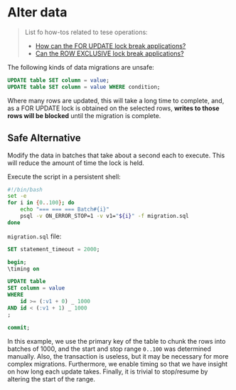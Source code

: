 # Alter data

> List fo how-tos related to tese operations:
>
> - [How can the FOR UPDATE lock break applications?](how_tos.md#how-can-the-for-update-lock-break-applications)
> - [Can the ROW EXCLUSIVE lock break applications?](how_tos.md#can-the-row-exclusive-lock-break-applications)

The following kinds of data migrations are unsafe:

```sql
UPDATE table SET column = value;
UPDATE table SET column = value WHERE condition;
```

Where many rows are updated, this will take a long time to complete, and, as a FOR UPDATE lock is obtained on the selected rows, **writes to those rows will be blocked** until the migration is complete.

## Safe Alternative

Modify the data in batches that take about a second each to execute. This will reduce the amount of time the lock is held.

Execute the script in a persistent shell:

```bash
#!/bin/bash
set -e
for i in {0..100}; do
    echo "=== === === Batch#{i}"
    psql -v ON_ERROR_STOP=1 -v v1="${i}" -f migration.sql
done
```

`migration.sql` file:

```sql
SET statement_timeout = 2000;

begin;
\timing on

UPDATE table
SET column = value
WHERE
    id >= (:v1 + 0) _ 1000
AND id < (:v1 + 1) _ 1000
;

commit;
```

In this example, we use the primary key of the table to chunk the rows into batches of 1000, and the start and stop range `0..100` was determined manually. Also, the transaction is useless, but it may be necessary for more complex migrations. Furthermore, we enable timing so that we have insight on how long each update takes. Finally, it is trivial to stop/resume by altering the start of the range.
